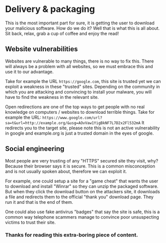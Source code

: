 # Delivery & packaging

This is the most important part for sure, it is getting the user to download
your malicious software. How do we do it? Well that is what this is all
about. Sit back, relax, grab a cup of coffee and enjoy the read!


## Website vulnerabilities

Websites are vulnerable to many things, there is no way to fix this.
There will always be a problem with all websites, so we must embrace
this and use it to our advantage.

Take for example the URL `https://google.com`, this site is trusted
yet we can exploit a weakness in these "trusted" sites. Depending
on the community in which you are attacking and convincing to install
your malware, you will have to find the weakness in the relevant site.

Open redirections are one of the top ways to get people with no real
knowledge on computers / websites to download terrible things. Take
for example the URL: `https://www.google.com/url?sa=t&url=http://example.org/&usg=AOvVaw1YigBkNF7L7D2x2Fl532mA`
It redirects you to the target site, please note this is not an active
vulnerability in google and example.org is just a trusted domain in the
eyes of google.

## Social engineering

Most people are very trusting of any "HTTPS" secured site they visit,
why? Because their browser says it is secure. This is a common
misconception and is not usually spoken about, therefore we can exploit it.

For example, one could setup a site for a "game cheat" that wants the user to
download and install "Winrar" so they can unzip the packaged software. But
when they click the download button on the attackers site, it downloads a file
and redirects them to the official "thank you" download page. They run it and
that is the end of them.

One could also use fake antivirus "badges" that say the site is safe, this is
a common way telephone scammers manage to convince poor unsuspecting victims
to trust their site.

### Thanks for reading this extra-boring piece of content.
